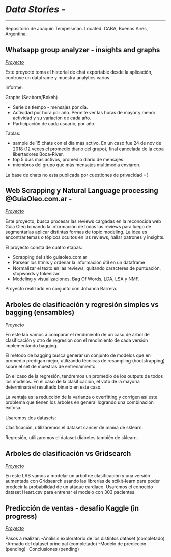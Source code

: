 ﻿# *Data Stories* - 
-------------------------------------
Repositorio de Joaquin Tempelsman.
Located: CABA, Buenos Aires, Argentina. 


## Whatsapp group analyzer - insights and graphs 
[*Proyecto*](https://github.com/joaquin-tempelsman/data-stories/tree/master/Whatsapp%20group%20-%20analytics)

Este proyecto toma el historial de chat exportable desde la aplicación, contruye un dataframe y muestra analytics varios.

Informe:

Graphs (Seaborn/Bokeh)
- Serie de tiempo - mensajes por día.
- Actividad por hora por año. Permite ver las horas de mayor y menor actividad y su variación de cada año.
- Participación de cada usuario, por año. 

Tablas:
- sample de 15 chats con el día más activo. En un caso fue 24 de nov de 2018 (12 veces el promedio diario del grupo), final cancelada de la copa libertadores Boca-River. 
- top 5 días más activos, promedio diario de mensajes.
- miembros del grupo que más mensajes multimedia envìaron.


La base de chats no esta publicada por cuestiones de privacidad =(

## Web Scrapping y Natural Language processing  @GuiaOleo.com.ar -
[*Proyecto*](https://github.com/JoaquinTemp87/data-stories/tree/master/Web%20Scapping%20-%20GuiaOleo)

Este proyecto, busca procesar las reviews cargadas en la reconocida web Guia Oleo tomando la información de todas las reviews para luego de segmentarlas aplicar distintas formas de topic modeling. La idea es encontrar temas o tópicos ocultos en las reviews, hallar patrones y insights.

El proyecto consta de cuatro etapas:
- Scrapping del sitio guiaoleo.com.ar
- Parsear los htmls y ordenar la información útil en un dataframe
- Normalizar el texto en las reviews, quitando caracteres de puntuación, stopwords y tokenizar.
- Modeling y visualizaciones. Bag Of Words, LDA, LSA y NMF.

Proyecto realizado en conjunto con Johanna Barrera. 

## Arboles de clasificación y regresión simples vs bagging (ensambles)
[*Proyecto*](https://github.com/joaquin-tempelsman/data-stories/tree/master/Bagging)

En este lab vamos a comparar el rendimiento de un caso de árbol de clasificación y otro de regresión con el rendimiento de cada versión implementando bagging.

El método de bagging busca generar un conjunto de modelos que en promedio predigan mejor, utilizando técnicas de resampling (bootstrapping) sobre el set de muestras de entrenamiento.

En el caso de la regresión, tendremos un promedio de los outputs de todos los modelos. En el caso de la clasificación, el voto de la mayoría determinará el resultado binario en este caso.

La ventaja es la reducción de la varianza o overfitting y corrigen así este problema que tienen los árboles en general logrando una combinación exitosa.

Usaremos dos datasets:

Clasificación, utilizaremos el dataset cancer de mama de sklearn.

Regresión, utilizaremos el dataset diabetes también de sklearn.

## Arboles de clasificación vs Gridsearch
[*Proyecto*](https://github.com/joaquin-tempelsman/data-stories/tree/master/Clasificacion)

En este LAB vamos a modelar un arbol de clasificación y una versión aumentada con Gridsearch usando las librerías de scikit-learn para poder predecir la probabilidad de un atáque cardíaco. Usaremos el conocido dataset Heart.csv para entrenar el modelo con 303 pacientes.

## Predicción de ventas - desafio Kaggle (in progress)
[*Proyecto*](https://github.com/joaquin-tempelsman/data-stories/tree/master/Predict%20Sales%20-%20Kaggle)

Pasos a realizar:
-Análisis exploratorio de los distintos dataset (completado)
-Armado del dataset principal (completado)
-Modelo de predicción (pending)
-Conclusiones (pending)

